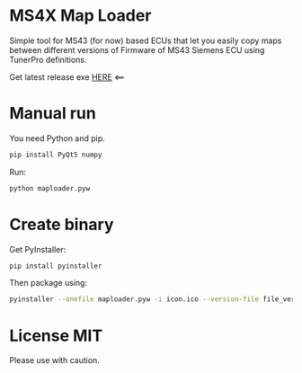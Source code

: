 # MS4X Map Loader

Simple tool for MS43 (for now) based ECUs that let you easily copy maps between different versions of Firmware of MS43 Siemens ECU using TunerPro definitions.

Get latest release exe [HERE](https://github.com/handmade0octopus/ms4x-maploader/releases/latest/download/maploader.exe) <==


# Manual run

You need Python and pip.

```sh
pip install PyQt5 numpy
```

Run:
```sh
python maploader.pyw
```

# Create binary

Get PyInstaller:
```sh
pip install pyinstaller
```

Then package using:
```sh
pyinstaller --onefile maploader.pyw -i icon.ico --version-file file_version_info.txt
```

# License MIT
Please use with caution.
